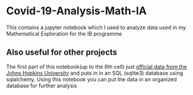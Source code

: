 # Covid-19-Analysis-Math-IA
This contains a jupyter notebook which I used to analyze data used in my Mathematical Exploration for the IB programme 


## Also useful for other projects
The first part of this notebook(up to the 6th cell) just [official data from the Johns Hopkins University](https://github.com/CSSEGISandData/COVID-19) and puts in in an SQL (sqlite3) database using sqlalchemy. Using this notebook you can put the data in an organized database for further analysis